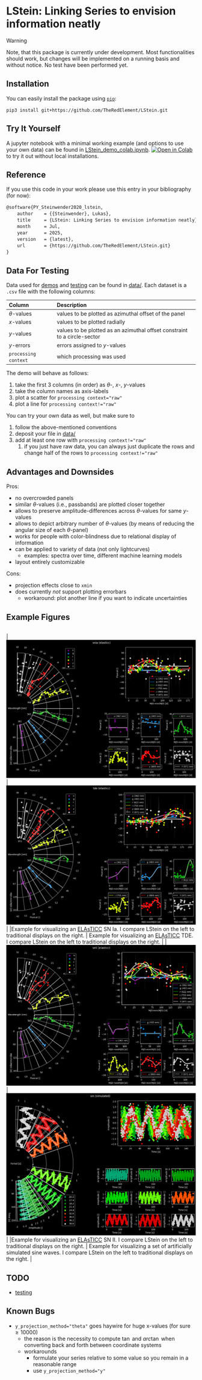 # LStein: Linking Series to envision information neatly

> [!WARNING]
> Note, that this package is currently under development.
> Most functionalities should work, but changes will be implemented on a running basis and without notice.
> No test have been performed yet.

## Installation
You can easily install the package using [`pip`](https://pypi.org/project/pip/):

```shell
pip3 install git+https://github.com/TheRedElement/LStein.git
```

## Try It Yourself
A jupyter notebook with a minimal working example (and options to use your own data) can be found in [LStein_demo_colab.ipynb](./LStein_demo/LStein_demo_colab.ipynb).
[![Open in Colab](https://colab.research.google.com/assets/colab-badge.svg)](https://colab.research.google.com/github/TheRedElement/LStein/blob/main/LStein_demo/LStein_demo_colab.ipynb) to try it out without local installations.

## Reference
If you use this code in your work please use this entry in your bibliography (for now):

```latex
@software{PY_Steinwender2020_lstein,
	author    = {{Steinwender}, Lukas},
	title     = {LStein: Linking Series to envision information neatly},
	month     = Jul,
	year      = 2025,
	version   = {latest},
	url       = {https://github.com/TheRedElement/LStein.git}
}
```

## Data For Testing
Data used for [demos](./LStein_demo/LStein_demo.ipynb) and [testing](./LStein_tests/) can be found in [data/](./data/).
Each dataset is a `.csv` file with the following columns:

| Column | Description |
| :- | :- |
$\theta$-values | values to be plotted as azimuthal offset of the panel
$x$-values      | values to be plotted radially
$y$-values      | values to be plotted as an azimuthal offset constraint to a circle-sector
$y$-errors      | errors assigned to $y$-values
`processing context`  | which processing was used

The demo will behave as follows:
1. take the first 3 columns (in order) as $\theta$-, $x$-, $y$-values
2. take the column names as axis-labels
3. plot a scatter for `processing context="raw"`
4. plot a line for `processing context!="raw"`

You can try your own data as well, but make sure to
1. follow the above-mentioned conventions
2. deposit your file in [data/](./data/)
3. add at least one row with `processing context!="raw"`
    1. if you just have raw data, you can always just duplicate the rows and change half of the rows to `processing context!="raw"`

## Advantages and Downsides

Pros:
+ no overcrowded panels
+ similar $\theta$-values (i.e., passbands) are plotted closer together
+ allows to preserve amplitude-differences across $\theta$-values for same $y$-values
+ allows to depict arbitrary number of $\theta$-values (by means of reducing the angular size of each $\theta$-panel) 
+ works for people with color-blindness due to relational display of information
+ can be applied to variety of data (not only lightcurves)
	+ examples: spectra over time, different machine learning models
+ layout entirely customizable

Cons:
- projection effects close to `xmin`
- does currently *not* support plotting errorbars
	- workaround: plot another line if you want to indicate uncertainties


## Example Figures

|||
|:-|:-|
<a name=fig-lsteinsnia></a>
|![](./gfx/1189_snia_elasticc.png)|![](./gfx/2025_tde_elasticc.png)|
|Example for visualizing an [ELAsTICC](https://portal.nersc.gov/cfs/lsst/DESC_TD_PUBLIC/ELASTICC/) SN Ia. I compare LStein on the left to traditional displays on the right. | Example for visualizing an [ELAsTICC](https://portal.nersc.gov/cfs/lsst/DESC_TD_PUBLIC/ELASTICC/) TDE. I compare LStein on the left to traditional displays on the right. |
|![](./gfx/0901_snii_elasticc.png)|![](./gfx/sin_simulated.png)|
|Example for visualizing an [ELAsTICC](https://portal.nersc.gov/cfs/lsst/DESC_TD_PUBLIC/ELASTICC/) SN II. I compare LStein on the left to traditional displays on the right. | Example for visualizing a set of artificially simulated sine waves. I compare LStein on the left to traditional displays on the right. |


## TODO
* [testing](./LStein_tests/)

## Known Bugs
* `y_projection_method="theta"` goes haywire for huge x-values (for sure $\ge10000$)
    * the reason is the necessity to compute $\tan$ and $arc\tan$ when converting back and forth between coordinate systems
    * workarounds
        * formulate your series relative to some value so you remain in a reasonable range
        * use `y_projection_method="y"`
